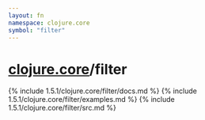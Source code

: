 ```yaml
---
layout: fn
namespace: clojure.core
symbol: "filter"
---
```


# [clojure.core](../)/filter

{% include 1.5.1/clojure.core/filter/docs.md %}
{% include 1.5.1/clojure.core/filter/examples.md %}
{% include 1.5.1/clojure.core/filter/src.md %}

